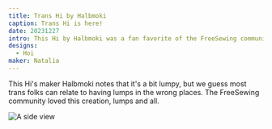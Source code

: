 ```yaml
---
title: Trans Hi by Halbmoki
caption: Trans Hi is here!
date: 20231227
intro: This Hi by Halbmoki was a fan favorite of the FreeSewing community.
designs:
  - Hoi
maker: Natalia
---
```


This Hi's maker Halbmoki notes that it's a bit lumpy, but we guess most trans folks can relate to having lumps in the wrong places. The FreeSewing community loved this creation, lumps and all.

![A side view](https://imagedelivery.net/ouSuR9yY1bHt-fuAokSA5Q/showcase-trans-hi-by-halbmoki-1/public "A side view")
